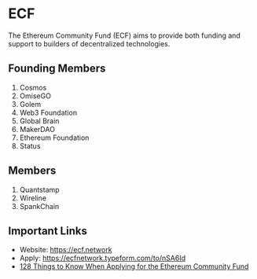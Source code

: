 # ECF

The Ethereum Community Fund \(ECF\) aims to provide both funding and support to builders of decentralized technologies.

## Founding Members

1. Cosmos
2. OmiseGO
3. Golem
4. Web3 Foundation
5. Global Brain
6. MakerDAO
7. Ethereum Foundation 
8. Status

## Members

1. Quantstamp
2. Wireline
3. SpankChain

## Important Links

* Website: https://ecf.network
* Apply: https://ecfnetwork.typeform.com/to/nSA6Id
* [128 Things to Know When Applying for the Ethereum Community Fund](https://medium.com/ecf-review/128-things-to-know-when-applying-for-the-ethereum-community-fund-77774d097041)
